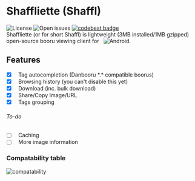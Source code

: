 # Shaffliette (Shaffl)
![License][license_badge] ![Open issues][issues_badge] [![codebeat badge](https://codebeat.co/badges/d5599e1c-7b0b-4099-8cd9-21210733a469)](https://codebeat.co/projects/github-com-moemoesoft-shaffliette-master)\
Shaffliette (or for short Shaffl) is lightweight (3MB installed/1MB gzipped) open-source booru viewing client for &nbsp;&nbsp;![Android][android_badge].
## Features
+ [X] &nbsp;&nbsp;Tag autocompletion (Danbooru *.\* compatible boorus)
+ [X] &nbsp;&nbsp;Browsing history (you can't disable this yet)
+ [X] &nbsp;&nbsp;Download (inc. bulk download)
+ [X] &nbsp;&nbsp;Share/Copy Image/URL
+ [X] &nbsp;&nbsp;Tags grouping
###### To-do
- [ ] &nbsp;&nbsp;Caching
- [ ] &nbsp;&nbsp;More image information

### Compatability table
![compatability](https://github.com/moemoesoft/Shaffliette/blob/master/Compatability.png?raw=true)


[license_badge]: https://img.shields.io/badge/license-BSD%202--Clause-blue.svg?style=flat-square
[issues_badge]: https://img.shields.io/github/issues-raw/moemoesoft/shaffliette.svg?style=flat-square&colorB=8e0000&logo=github
[android_badge]: https://img.shields.io/badge/Android-OS-green.svg?longCache=true&style=plastic&colorA=199600&colorB=199600
